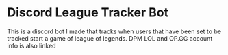 # Discord League Tracker Bot
This is a discord bot I made that tracks when users that have been set to be tracked start a game of league of legends.
DPM LOL and OP.GG account info is also linked
